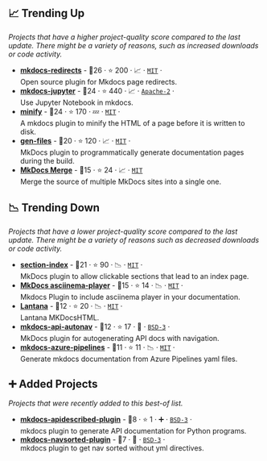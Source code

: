 ## 📈 Trending Up

_Projects that have a higher project-quality score compared to the last update. There might be a variety of reasons, such as increased downloads or code activity._

- <b><a href="https://github.com/mkdocs/mkdocs-redirects">mkdocs-redirects</a></b>  - 🥇26 ·  ⭐ 200 · 📈 · <code><a href="http://bit.ly/34MBwT8">MIT</a></code> · <code><img src="https://cdn.icon-icons.com/icons2/1465/PNG/32/701electricplug_100845.png" style="display:inline;" width="13" height="13"></code><br>Open source plugin for Mkdocs page redirects.
- <b><a href="https://github.com/danielfrg/mkdocs-jupyter">mkdocs-jupyter</a></b>  - 🥇24 ·  ⭐ 440 · 📈 · <code><a href="http://bit.ly/3nYMfla">Apache-2</a></code> · <code><img src="https://cdn.icon-icons.com/icons2/1465/PNG/32/701electricplug_100845.png" style="display:inline;" width="13" height="13"></code><br>Use Jupyter Notebook in mkdocs.
- <b><a href="https://github.com/byrnereese/mkdocs-minify-plugin">minify</a></b>  - 🥇24 ·  ⭐ 170 · 💤 · <code><a href="http://bit.ly/34MBwT8">MIT</a></code> · <code><img src="https://cdn.icon-icons.com/icons2/1465/PNG/32/701electricplug_100845.png" style="display:inline;" width="13" height="13"></code><br>A mkdocs plugin to minify the HTML of a page before it is written to disk.
- <b><a href="https://github.com/oprypin/mkdocs-gen-files">gen-files</a></b>  - 🥈20 ·  ⭐ 120 · 📈 · <code><a href="http://bit.ly/34MBwT8">MIT</a></code> · <code><img src="https://cdn.icon-icons.com/icons2/1465/PNG/32/701electricplug_100845.png" style="display:inline;" width="13" height="13"></code><br>MkDocs plugin to programmatically generate documentation pages during the build.
- <b><a href="https://github.com/ovasquez/mkdocs-merge">MkDocs Merge</a></b>  - 🥈15 ·  ⭐ 24 · 📈 · <code><a href="http://bit.ly/34MBwT8">MIT</a></code><br>Merge the source of multiple MkDocs sites into a single one.

## 📉 Trending Down

_Projects that have a lower project-quality score compared to the last update. There might be a variety of reasons such as decreased downloads or code activity._

- <b><a href="https://github.com/oprypin/mkdocs-section-index">section-index</a></b>  - 🥈21 ·  ⭐ 90 · 📉 · <code><a href="http://bit.ly/34MBwT8">MIT</a></code> · <code><img src="https://cdn.icon-icons.com/icons2/1465/PNG/32/701electricplug_100845.png" style="display:inline;" width="13" height="13"></code><br>MkDocs plugin to allow clickable sections that lead to an index page.
- <b><a href="https://github.com/pa-decarvalho/mkdocs-asciinema-player">MkDocs asciinema-player</a></b>  - 🥈15 ·  ⭐ 14 · 📉 · <code><a href="http://bit.ly/34MBwT8">MIT</a></code> · <code><img src="https://cdn.icon-icons.com/icons2/1465/PNG/32/701electricplug_100845.png" style="display:inline;" width="13" height="13"></code><br>Mkdocs Plugin to include asciinema player in your documentation.
- <b><a href="https://github.com/wsoft-ws/lantana">Lantana</a></b>  - 🥈12 ·  ⭐ 20 · 📉 · <code><a href="http://bit.ly/34MBwT8">MIT</a></code> · <code><img src="https://cdn.icon-icons.com/icons2/1495/PNG/32/preferencesdesktoptheme_102980.png" style="display:inline;" width="13" height="13"></code><br>Lantana MKDocsHTML.
- <b><a href="https://github.com/tlambert03/mkdocs-api-autonav">mkdocs-api-autonav</a></b>  - 🥉12 ·  ⭐ 17 · 🐣 · <code><a href="http://bit.ly/3aKzpTv">BSD-3</a></code> · <code><img src="https://cdn.icon-icons.com/icons2/1465/PNG/32/701electricplug_100845.png" style="display:inline;" width="13" height="13"></code><br>MkDocs plugin for autogenerating API docs with navigation.
- <b><a href="https://github.com/Wesztman/mkdocs-azure-pipelines">mkdocs-azure-pipelines</a></b>  - 🥉11 ·  ⭐ 11 · 📉 · <code><a href="http://bit.ly/34MBwT8">MIT</a></code> · <code><img src="https://cdn.icon-icons.com/icons2/1465/PNG/32/701electricplug_100845.png" style="display:inline;" width="13" height="13"></code><br>Generate mkdocs documentation from Azure Pipelines yaml files.

## ➕ Added Projects

_Projects that were recently added to this best-of list._

- <b><a href="https://github.com/idlesign/mkdocs-apidescribed-plugin">mkdocs-apidescribed-plugin</a></b>  - 🥉8 ·  ⭐ 1 · ➕ · <code><a href="http://bit.ly/3aKzpTv">BSD-3</a></code> · <code><img src="https://cdn.icon-icons.com/icons2/1459/PNG/32/2799201-jigsaw-processing_99781.png" style="display:inline;" width="13" height="13"></code><br>mkdocs plugin to generate API documentation for Python programs.
- <b><a href="https://github.com/idlesign/mkdocs-navsorted-plugin">mkdocs-navsorted-plugin</a></b>  - 🥉7 · 🐣 · <code><a href="http://bit.ly/3aKzpTv">BSD-3</a></code> · <code><img src="https://cdn.icon-icons.com/icons2/1465/PNG/32/701electricplug_100845.png" style="display:inline;" width="13" height="13"></code><br>mkdocs plugin to get nav sorted without yml directives.


